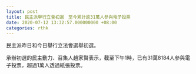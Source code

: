 ```yaml
---
layout: post
title: 民主派舉行立會初選　至今累計逾31萬人參與電子投票
date: 2020-07-12 13:32:57.000000000 +08:00
categories: rthk
---
```


民主派昨日和今日舉行立法會選舉初選。

承辦初選的民主動力、召集人趙家賢表示，截至下午1時，已有31萬8184人參與電子投票，超過1萬人透過紙張投票。
